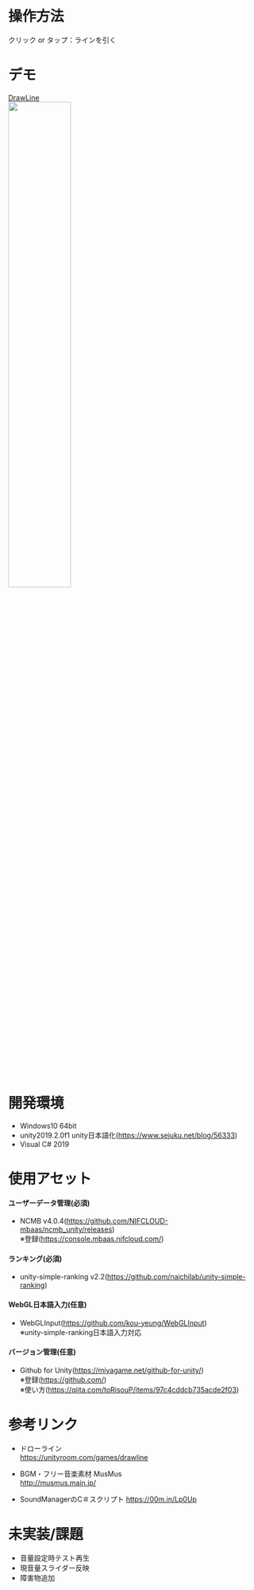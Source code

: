 # 操作方法
クリック or タップ：ラインを引く

# デモ
[DrawLine](https://little-hoge.github.io/DrawLine/)  
[<img src="https://user-images.githubusercontent.com/3638785/92312454-a9092500-effb-11ea-84f3-56bffa5d479c.gif" width=50%>](https://little-hoge.github.io/DrawLine/)

# 開発環境
- Windows10 64bit
- unity2019.2.0f1  unity日本語化(https://www.sejuku.net/blog/56333)
- Visual C# 2019

# 使用アセット
#### ユーザーデータ管理(必須)
- NCMB v4.0.4(https://github.com/NIFCLOUD-mbaas/ncmb_unity/releases) \
※登録(https://console.mbaas.nifcloud.com/)

#### ランキング(必須)
- unity-simple-ranking v2.2(https://github.com/naichilab/unity-simple-ranking)

#### WebGL日本語入力(任意)
- WebGLInput(https://github.com/kou-yeung/WebGLInput) \
※unity-simple-ranking日本語入力対応  

#### バージョン管理(任意)
- Github for Unity(https://miyagame.net/github-for-unity/) \
※登録(https://github.com/) \
※使い方(https://qiita.com/toRisouP/items/97c4cddcb735acde2f03)

# 参考リンク
- ドローライン  
https://unityroom.com/games/drawline

- BGM・フリー音楽素材 MusMus  
http://musmus.main.jp/

- SoundManagerのC＃スクリプト
https://00m.in/Lp0Up

# 未実装/課題
- 音量設定時テスト再生
- 現音量スライダー反映
- 障害物追加
